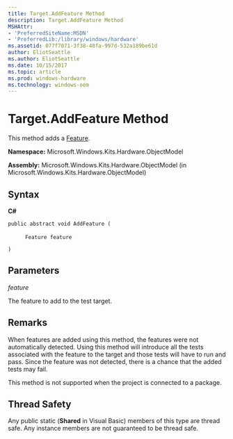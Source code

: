 ```yaml
---
title: Target.AddFeature Method
description: Target.AddFeature Method
MSHAttr:
- 'PreferredSiteName:MSDN'
- 'PreferredLib:/library/windows/hardware'
ms.assetid: 077f7071-3f38-48fa-997d-532a189be61d
author: EliotSeattle
ms.author: EliotSeattle
ms.date: 10/15/2017
ms.topic: article
ms.prod: windows-hardware
ms.technology: windows-oem
---
```


# Target.AddFeature Method


This method adds a [Feature](feature-class.md).

**Namespace:** Microsoft.Windows.Kits.Hardware.ObjectModel

**Assembly:** Microsoft.Windows.Kits.Hardware.ObjectModel (in Microsoft.Windows.Kits.Hardware.ObjectModel)

## <span id="Syntax"></span><span id="syntax"></span><span id="SYNTAX"></span>Syntax


**C#**

`public abstract void AddFeature (`

          `Feature feature`

`)`

## <span id="Parameters"></span><span id="parameters"></span><span id="PARAMETERS"></span>Parameters


*feature*

The feature to add to the test target.

## <span id="Remarks"></span><span id="remarks"></span><span id="REMARKS"></span>Remarks


When features are added using this method, the features were not automatically detected. Using this method will introduce all the tests associated with the feature to the target and those tests will have to run and pass. Since the feature was not detected, there is a chance that the added tests may fail.

This method is not supported when the project is connected to a package.

## <span id="Thread_Safety"></span><span id="thread_safety"></span><span id="THREAD_SAFETY"></span>Thread Safety


Any public static (**Shared** in Visual Basic) members of this type are thread safe. Any instance members are not guaranteed to be thread safe.

 

 






